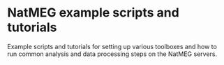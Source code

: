 # NatMEG example scripts and tutorials
Example scripts and tutorials for setting up various toolboxes and how to run common analysis and data processing steps on the NatMEG servers.
